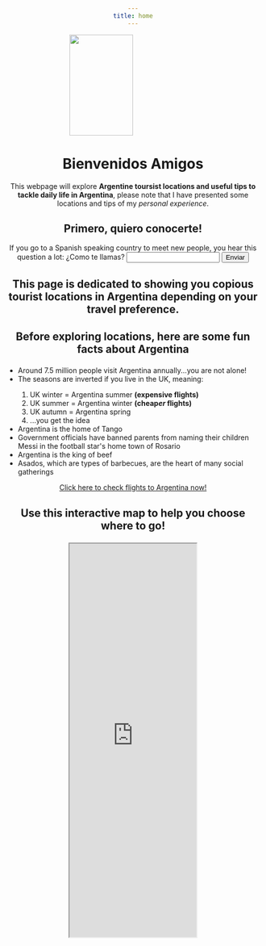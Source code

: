 ```yaml
---
title: home
---
```

  <style>
h1 {text-align: center;}
h2 {text-align: center;}
  div {text-align: center;}
p {text-align: center;}
</style>
  
  
  <meta name="viewport" content="width=device-width, initial-scale=1">
<style>
img {
  display: block;
  margin-left: auto;
  margin-right: auto;
  width: 50%;
}
</style>

<img src="https://upload.wikimedia.org/wikipedia/commons/4/4c/Animated-Flag-Argentina.gif" width="300" height="200">
  
  
  
<h1>Bienvenidos Amigos</h1>
  <p>This webpage will explore <strong>Argentine toursist locations and useful tips to tackle daily life in Argentina</strong>, please note that I have presented some locations and tips of my <em>personal experience</em>.</p>
  
  <h2>Primero, quiero conocerte!</h2>


<label>If you go to a Spanish speaking country to meet new people, you hear this question a lot: ¿Como te llamas?</label>
<input type="text" id="name">
<button id="myBtn">Enviar</button>

<p id="demo"></p>


<script>

myBtn.addEventListener("click", myFunction);

function myFunction(){
let name = document.getElementById("name").value;

if(!name){
document.getElementById("demo").innerHTML = "No seas tímido!!";
}
else{
document.getElementById("demo").innerHTML = "Mucho gusto " + name + "!";
}


}

</script>
  

  <h2><strong>This page</strong> is dedicated to showing you copious tourist locations in Argentina depending on your travel preference.</h2>
  
  
  <h2>
    
  Before exploring locations, here are some fun facts about Argentina
    </h2>

<ul>
  <li>Around 7.5 million people visit Argentina annually...you are not   alone!</li>
  <li>The seasons are inverted if you live in the UK, meaning:</li>
  
 <ol>
  
  <li>UK winter = Argentina summer <strong>(expensive flights)</strong></li>
  <li>UK summer = Argentina winter <strong>(cheap<em>er</em> flights)</strong></li>
   <li>UK autumn = Argentina spring</li>
   <li> ...you get the idea </li>
  
  </ol> 
  
  <li>Argentina is the home of Tango</li>
  <li>Government officials have banned parents from naming their children Messi in the football star's home town of Rosario</li>
  <li>Argentina is the king of beef</li>
  <li>Asados, which are types of barbecues, are the heart of many social gatherings</li>
</ul>  

  
  <p><a href="https://www.britishairways.com/en-gb/destinations/buenos-aires/flights-to-buenos-aires?DM1_Channel=PPC&DM1_Mkt=UK&DM1_Campaign=UKI_UK_EN_FLIGHTS_GENERIC_LH_LONDON_BUENOS%20AIRES_LON-BUE&SEO=N&DM1_Keyword=DYNAMIC%20SEARCH%20ADS&gclid=Cj0KCQiAw9qOBhC-ARIsAG-rdn4FR9atbg7spb8h3y6UeqTwsNu7yhaHuLsjVG0CsAFG7uTXjJqiESsaAk5hEALw_wcB&gclsrc=aw.ds">Click here to check flights to Argentina now!</a></p>
 
  
  
  <h2>
  
  Use this interactive map to help you choose where to go!
    
  </h2>
  
  
  <meta name="viewport" content="width=device-width, initial-scale=1">
<style>
iframe {
  display: block;
  margin-left: auto;
  margin-right: auto;
  width: 50%;
}
</style>

<iframe src="https://www.google.com/maps/d/u/0/embed?mid=15qkLOk5wSpCVq713TvmI2Fln03gpT2Ma&ehbc=2E312F" width="1000" height="780">
  
